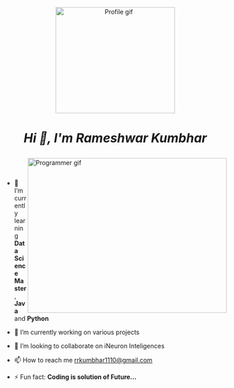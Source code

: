 <!-- ![profile](https://github.com/RameshwarKumbhar/Rameshwarkumbhar/assets/97970935/c5b590c2-0ef4-43b5-b031-96a5eb814e8c)    -->
<p align="center">
  <img  width="270" height="240" src="https://media.licdn.com/dms/image/D5612AQFJMQxvDrFDHg/article-cover_image-shrink_600_2000/0/1682716591910?e=2147483647&v=beta&t=USY1RnzfbDInHfec9aTM4KMjWPfhGw2jd156sv3Gno0" alt="Profile gif">
</p>

   #                                  <p align="center">      ***Hi 👋, I'm Rameshwar Kumbhar***    </p>

<!--
**RameshwarKumbhar/Rameshwarkumbhar** is a ✨ _special_ ✨ repository because its `README.md` (this file) appears on your GitHub profile.
Here are some ideas to get you started:
- 💬 Ask me about ...
 - 😄 Pronouns: ...
- 🤔 I’m looking for help with ...
-->
  <img align="right" width="450" height="350" src="https://media.tenor.com/BqbIhT4Mb7cAAAAd/programmer-rounded-edges.gif" alt="Programmer gif"> <br>
  <br>
  
- 🌱 I’m currently learning **Data Science Master**, **Java** and **Python**
  
- 🔭 I’m currently working on various projects
  
- 👯 I’m looking to collaborate on iNeuron Inteligences
  
- 📫 How to reach me rrkumbhar1110@gmail.com
  
- ⚡ Fun fact: **Coding is solution of Future...**


